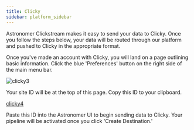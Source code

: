 ```yaml
---
title: Clicky
sidebar: platform_sidebar
---
```


Astronomer Clickstream makes it easy to send your data to Clicky. Once you follow the steps below, your data will be routed through our platform and pushed to Clicky in the appropriate format. 

Once you've made an account with Clicky, you will land on a page outlining basic information. Click the blue 'Preferences' button on the right side of the main menu bar.

![clicky3](/1.0/assets/img/guides/streaming/clickstream/clicky/clicky3.png)

Your site ID will be at the top of this page. Copy this ID to your clipboard.

[clicky4](/1.0/assets/img/guides/streaming/clickstream/clicky/clicky4.png)

Paste this ID into the Astronomer UI to begin sending data to Clicky. Your pipeline will be activated once you click 'Create Destination.'

